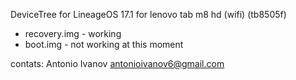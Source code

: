 DeviceTree for LineageOS 17.1 for lenovo tab m8 hd (wifi) (tb8505f)

- recovery.img - working
- boot.img - not working at this moment

contats:
Antonio Ivanov
antonioivanov6@gmail.com
